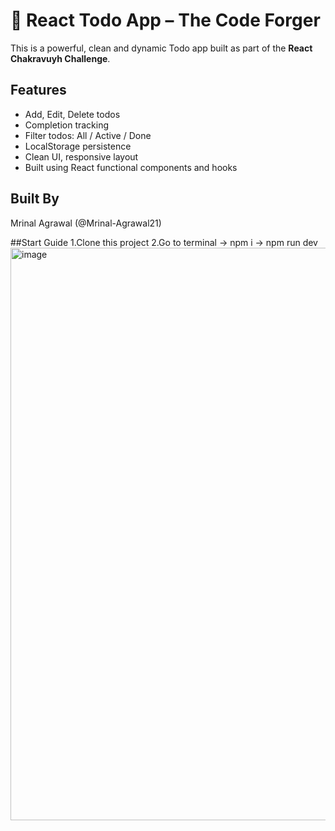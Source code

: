 # 🧠 React Todo App – The Code Forger

This is a powerful, clean and dynamic Todo app built as part of the **React Chakravuyh Challenge**.

## Features
- Add, Edit, Delete todos
- Completion tracking
- Filter todos: All / Active / Done
- LocalStorage persistence
- Clean UI, responsive layout
- Built using React functional components and hooks

## Built By
Mrinal Agrawal (@Mrinal-Agrawal21)

##Start Guide
1.Clone this project
2.Go to terminal -> npm i -> npm run dev
<img width="1919" height="916" alt="image" src="https://github.com/user-attachments/assets/f9633677-122d-42a2-b62c-e54580a13ba0" />

